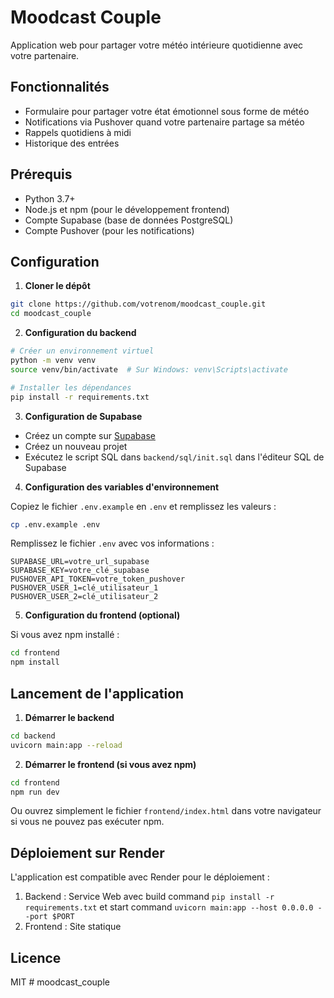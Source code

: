 # Moodcast Couple

Application web pour partager votre météo intérieure quotidienne avec votre partenaire.

## Fonctionnalités

- Formulaire pour partager votre état émotionnel sous forme de météo
- Notifications via Pushover quand votre partenaire partage sa météo
- Rappels quotidiens à midi
- Historique des entrées

## Prérequis

- Python 3.7+
- Node.js et npm (pour le développement frontend)
- Compte Supabase (base de données PostgreSQL)
- Compte Pushover (pour les notifications)

## Configuration

1. **Cloner le dépôt**

```bash
git clone https://github.com/votrenom/moodcast_couple.git
cd moodcast_couple
```

2. **Configuration du backend**

```bash
# Créer un environnement virtuel
python -m venv venv
source venv/bin/activate  # Sur Windows: venv\Scripts\activate

# Installer les dépendances
pip install -r requirements.txt
```

3. **Configuration de Supabase**

- Créez un compte sur [Supabase](https://supabase.io/)
- Créez un nouveau projet
- Exécutez le script SQL dans `backend/sql/init.sql` dans l'éditeur SQL de Supabase

4. **Configuration des variables d'environnement**

Copiez le fichier `.env.example` en `.env` et remplissez les valeurs :

```bash
cp .env.example .env
```

Remplissez le fichier `.env` avec vos informations :

```
SUPABASE_URL=votre_url_supabase
SUPABASE_KEY=votre_clé_supabase
PUSHOVER_API_TOKEN=votre_token_pushover
PUSHOVER_USER_1=clé_utilisateur_1
PUSHOVER_USER_2=clé_utilisateur_2
```

5. **Configuration du frontend (optional)**

Si vous avez npm installé :

```bash
cd frontend
npm install
```

## Lancement de l'application

1. **Démarrer le backend**

```bash
cd backend
uvicorn main:app --reload
```

2. **Démarrer le frontend (si vous avez npm)**

```bash
cd frontend
npm run dev
```

Ou ouvrez simplement le fichier `frontend/index.html` dans votre navigateur si vous ne pouvez pas exécuter npm.

## Déploiement sur Render

L'application est compatible avec Render pour le déploiement :

1. Backend : Service Web avec build command `pip install -r requirements.txt` et start command `uvicorn main:app --host 0.0.0.0 --port $PORT`
2. Frontend : Site statique

## Licence

MIT # moodcast_couple
